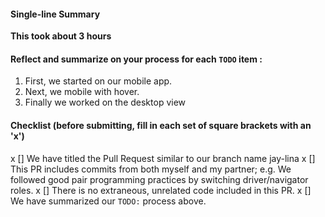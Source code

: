 #### Single-line Summary
**This took about 3 hours**

#### Reflect and summarize on your process for each `TODO` item :  
  1. First, we started on our mobile app.
  2. Next, we mobile with hover.
  3. Finally we worked on the desktop view

#### Checklist (before submitting, fill in each set of square brackets with an 'x')
x [] We have titled the Pull Request similar to our branch name jay-lina
x [] This PR includes commits from both myself and my partner; e.g. We followed good pair programming practices by switching driver/navigator roles.
x [] There is no extraneous, unrelated code included in this PR.
x [] We have summarized our `TODO:` process above.
